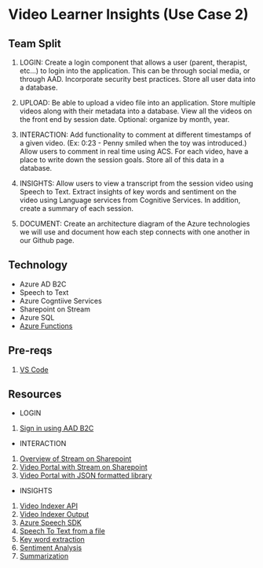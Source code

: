 # Video Learner Insights (Use Case 2)

## Team Split 

1. LOGIN: Create a login component that allows a user (parent, therapist, etc...) to login into the application. This can be through social media, or through AAD. Incorporate security best practices. Store all user data into a database. 

2. UPLOAD: Be able to upload a video file into an application. Store multiple videos along with their metadata into a database. View all the videos on the front end by session date. Optional: organize by month, year.

3. INTERACTION: Add functionality to comment at different timestamps of a given video. (Ex: 0:23 - Penny smiled when the toy was introduced.) Allow users to comment in real time using ACS. For each video, have a place to write down the session goals. Store all of this data in a database.

4. INSIGHTS: Allow users to view a transcript from the session video using Speech to Text. Extract insights of key words and sentiment on the video using Language services from Cognitive Services. In addition, create a summary of each session.

5. DOCUMENT: Create an architecture diagram of the Azure technologies we will use and document how each step connects with one another in our Github page.

## Technology

 - Azure AD B2C
 - Speech to Text
 - Azure Cogntiive Services
 - Sharepoint on Stream
 - Azure SQL
 - [Azure Functions](https://learn.microsoft.com/en-us/azure/azure-functions/)

## Pre-reqs
1. [VS Code](https://github.com/devanshithakar12/WhatTheHack/blob/xxx-SpeechToText/000-HowToHack/WTH-Common-Prerequisites.md#visual-studio-code)

## Resources
* LOGIN
1. [Sign in using AAD B2C](https://learn.microsoft.com/en-us/azure/active-directory-b2c/quickstart-single-page-app)
* INTERACTION 
1. [Overview of Stream on Sharepoint](https://learn.microsoft.com/en-us/stream/streamnew/new-stream)
2. [Video Portal with Stream on Sharepoint](https://learn.microsoft.com/en-us/stream/streamnew/portals-guide-video-portal#general-setup)
3. [Video Portal with JSON formatted library](https://medium.com/@anand.vadivelan/creating-a-video-portal-in-sharepoint-with-json-formatted-document-library-e886209159ff)

* INSIGHTS
1. [Video Indexer API](https://api-portal.videoindexer.ai/)
2. [Video Indexer Output](https://learn.microsoft.com/en-us/azure/azure-video-indexer/video-indexer-output-json-v2)
3. [Azure Speech SDK](https://learn.microsoft.com/en-us/azure/cognitive-services/speech-service/quickstarts/setup-platform?tabs=windows%2Cubuntu%2Cdotnet%2Cjre%2Cmaven%2Cnodejs%2Cmac%2Cpypi&pivots=programming-language-python)
4. [Speech To Text from a file](https://learn.microsoft.com/en-us/azure/cognitive-services/speech-service/how-to-recognize-speech?pivots=programming-language-python)
5. [Key word extraction](https://learn.microsoft.com/en-us/azure/cognitive-services/language-service/key-phrase-extraction/overview)
6. [Sentiment Analysis](https://learn.microsoft.com/en-us/azure/cognitive-services/language-service/sentiment-opinion-mining/overview)
7. [Summarization](https://learn.microsoft.com/en-us/azure/cognitive-services/language-service/summarization/how-to/document-summarization)
